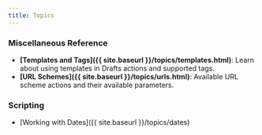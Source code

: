 ```yaml
---
title: Topics
---
```


### Miscellaneous Reference

- **[Templates and Tags]({{ site.baseurl }}/topics/templates.html)**: Learn about using templates in Drafts actions and supported tags.
- **[URL Schemes]({{ site.baseurl }}/topics/urls.html)**: Available URL scheme actions and their available parameters.

### Scripting 

- [Working with Dates]({{ site.baseurl }}/topics/dates)
